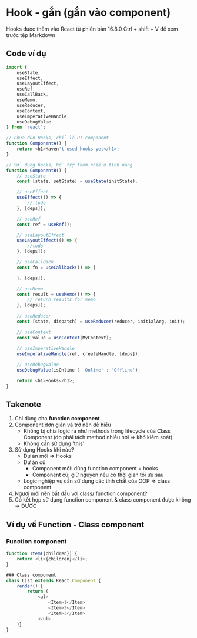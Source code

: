 # Hook - gắn (gắn vào component)
Hooks được thêm vào React từ phiên bản 16.8.0
Ctrl + shift + V để xem trước tệp Markdown 

## Code ví dụ
```javascript
import {
    useState,
    useEffect,
    useLayoutEffect,
    useRef,
    useCallBack,
    useMemo,
    useReducer,
    useContext,
    useImperativeHandle,
    useDebugValue
} from 'react';

// Chưa dùn Hooks, chỉ là UI component
function ComponentA() {
    return <h1>Haven't used hooks yet</h1>;
}

// Sử dụng hooks, hỗ trợ thêm nhiều tính năng
function ComponentB() {
    // useState
    const [state, setState] = useState(initState);

    // useEffect
    useEffect(() => {
        // todo
    }, [deps]);

    // useRef
    const ref = useRef();

    // useLayoutEffect
    useLayoutEffect(() => {
        //todo
    }, [deps]);

    // useCallBack
    const fn = useCallback(() => {

    }, [deps]);

    // useMemo
    const result = useMemo(() => {
        // return results for memo
    }, [deps]);
    
    // useReducer
    const [state, dispatch] = useReducer(reducer, initialArg, init);

    // useContext
    const value = useContext(MyContext);
    
    // useImperativeHandle
    useImperativeHandle(ref, createHandle, [deps]);

    // useDebugValue
    useDebugValue(isOnline ? 'Online' : 'Offline');

    return <h1>Hooks</h1>;
}
```

## Takenote
1. Chỉ dùng cho **function component**
2. Component đơn giản và trở nên dễ hiểu
   + Không bị chia logic ra như methods trong lifecycle của Class Component (do phải tách method nhiều nơi => khó kiểm soát)
   + Không cần sử dụng 'this'
3. Sử dụng Hooks khi nào?
   + Dự án mới => Hooks
   + Dự án cũ:
     + Component mới: dùng function component + hooks
     + Component cũ: giữ nguyên nếu có thời gian tối ưu sau
   + Logic nghiệp vụ cần sử dụng các tính chất của OOP => class component
4. Người mới nên bắt đầu với class/ function component?
5. Có kết hợp sử dụng function component & class component được không => ĐƯỢC

## Ví dụ về Function - Class component
### Function component
```javascript
function Item({children}) {
    return <li>{children}</li>;
}

### Class component
class List extends React.Component {
    render() {
        return (
            <ul>
                <Item>1</Item>
                <Item>2</Item>
                <Item>3</Item>
            </ul>
    )}
}
```

